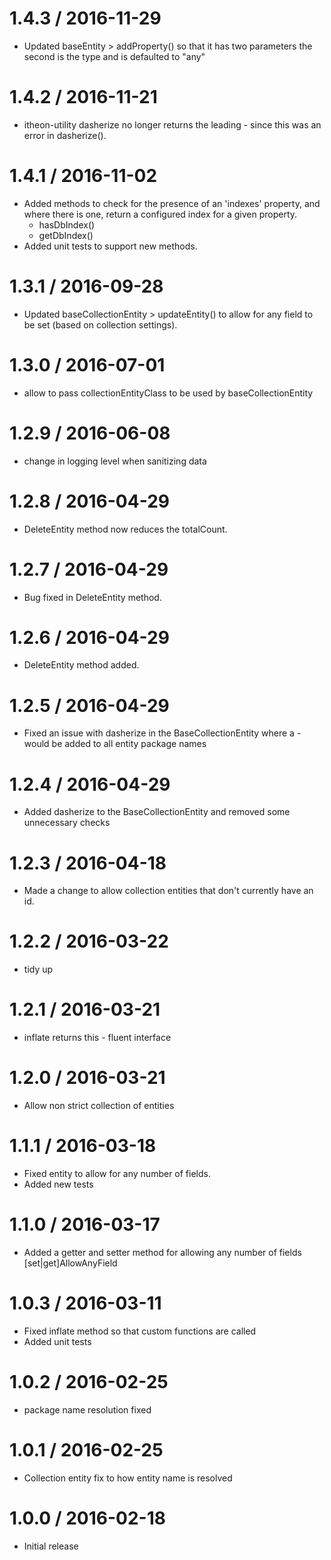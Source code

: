
1.4.3 / 2016-11-29
==================

* Updated baseEntity > addProperty() so that it has two parameters the second is the type and is defaulted to "any"

1.4.2 / 2016-11-21
==================

* itheon-utility dasherize no longer returns the leading - since this was an error in dasherize().

1.4.1 / 2016-11-02
==================

* Added methods to check for the presence of an 'indexes' property, and where there is one, return a configured index for a given property.
  * hasDbIndex()
  * getDbIndex()
* Added unit tests to support new methods.

1.3.1 / 2016-09-28
===================

* Updated baseCollectionEntity > updateEntity() to allow for any field to be set (based on collection settings).

1.3.0 / 2016-07-01
===================

* allow to pass collectionEntityClass to be used by baseCollectionEntity


1.2.9 / 2016-06-08
===================

* change in logging level when sanitizing data

1.2.8 / 2016-04-29
===================

* DeleteEntity method now reduces the totalCount.

1.2.7 / 2016-04-29
===================

* Bug fixed in DeleteEntity method.

1.2.6 / 2016-04-29
===================

* DeleteEntity  method added.

1.2.5 / 2016-04-29
===================

* Fixed an issue with dasherize in the BaseCollectionEntity where a - would be added to all entity package names

1.2.4 / 2016-04-29
===================

* Added dasherize to the BaseCollectionEntity and removed some unnecessary checks

1.2.3 / 2016-04-18
===================
* Made a change to allow collection entities that don't currently have an id.

1.2.2 / 2016-03-22
===================
* tidy up

1.2.1 / 2016-03-21
===================
* inflate returns this - fluent interface

1.2.0 / 2016-03-21
===================
* Allow non strict collection of entities

1.1.1 / 2016-03-18
===================
* Fixed entity to allow for any number of fields.
* Added new tests

1.1.0 / 2016-03-17
===================
* Added a getter and setter method for allowing any number of fields [set|get]AllowAnyField

1.0.3 / 2016-03-11
===================
* Fixed inflate method so that custom functions are called
* Added unit tests

1.0.2 / 2016-02-25
===================
* package name resolution fixed

1.0.1 / 2016-02-25
===================
* Collection entity fix to how entity name is resolved

1.0.0 / 2016-02-18
===================
* Initial release
